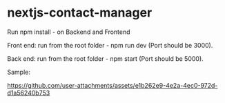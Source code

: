# nextjs-contact-manager

Run npm install - on Backend and Frontend

Front end: run from the root folder - npm run dev (Port should be 3000).

Back end: run from the root folder - npm start (Port should be 5000).

Sample:

https://github.com/user-attachments/assets/e1b262e9-4e2a-4ec0-972d-d1a56240b753

